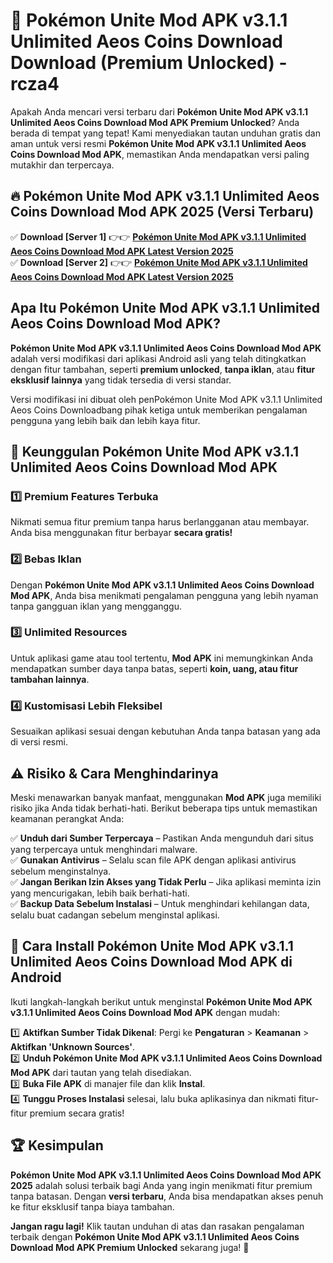 # 🎯 Pokémon Unite Mod APK v3.1.1 Unlimited Aeos Coins Download  Download (Premium Unlocked) -  rcza4

Apakah Anda mencari versi terbaru dari **Pokémon Unite Mod APK v3.1.1 Unlimited Aeos Coins Download Mod APK Premium Unlocked**? Anda berada di tempat yang tepat! Kami menyediakan tautan unduhan gratis dan aman untuk versi resmi **Pokémon Unite Mod APK v3.1.1 Unlimited Aeos Coins Download Mod APK**, memastikan Anda mendapatkan versi paling mutakhir dan terpercaya.

## 🔥 Pokémon Unite Mod APK v3.1.1 Unlimited Aeos Coins Download Mod APK 2025 (Versi Terbaru)

✅ **Download [Server 1]** 👉👉 [**Pokémon Unite Mod APK v3.1.1 Unlimited Aeos Coins Download Mod APK Latest Version 2025**](https://momento.my/?title=Pokémon_Unite_Mod_APK_v3.1.1_Unlimited_Aeos_Coins_Download)  
✅ **Download [Server 2]** 👉👉 [**Pokémon Unite Mod APK v3.1.1 Unlimited Aeos Coins Download Mod APK Latest Version 2025**](https://momento.my/?title=Pokémon_Unite_Mod_APK_v3.1.1_Unlimited_Aeos_Coins_Download)  

## Apa Itu Pokémon Unite Mod APK v3.1.1 Unlimited Aeos Coins Download Mod APK?

**Pokémon Unite Mod APK v3.1.1 Unlimited Aeos Coins Download Mod APK** adalah versi modifikasi dari aplikasi Android asli yang telah ditingkatkan dengan fitur tambahan, seperti **premium unlocked**, **tanpa iklan**, atau **fitur eksklusif lainnya** yang tidak tersedia di versi standar.

Versi modifikasi ini dibuat oleh penPokémon Unite Mod APK v3.1.1 Unlimited Aeos Coins Downloadbang pihak ketiga untuk memberikan pengalaman pengguna yang lebih baik dan lebih kaya fitur.

## 🎯 Keunggulan Pokémon Unite Mod APK v3.1.1 Unlimited Aeos Coins Download Mod APK

### 1️⃣ Premium Features Terbuka
Nikmati semua fitur premium tanpa harus berlangganan atau membayar. Anda bisa menggunakan fitur berbayar **secara gratis!**

### 2️⃣ Bebas Iklan
Dengan **Pokémon Unite Mod APK v3.1.1 Unlimited Aeos Coins Download Mod APK**, Anda bisa menikmati pengalaman pengguna yang lebih nyaman tanpa gangguan iklan yang mengganggu.

### 3️⃣ Unlimited Resources
Untuk aplikasi game atau tool tertentu, **Mod APK** ini memungkinkan Anda mendapatkan sumber daya tanpa batas, seperti **koin, uang, atau fitur tambahan lainnya**.

### 4️⃣ Kustomisasi Lebih Fleksibel
Sesuaikan aplikasi sesuai dengan kebutuhan Anda tanpa batasan yang ada di versi resmi.

## ⚠️ Risiko & Cara Menghindarinya

Meski menawarkan banyak manfaat, menggunakan **Mod APK** juga memiliki risiko jika Anda tidak berhati-hati. Berikut beberapa tips untuk memastikan keamanan perangkat Anda:

✅ **Unduh dari Sumber Terpercaya** – Pastikan Anda mengunduh dari situs yang terpercaya untuk menghindari malware.  
✅ **Gunakan Antivirus** – Selalu scan file APK dengan aplikasi antivirus sebelum menginstalnya.  
✅ **Jangan Berikan Izin Akses yang Tidak Perlu** – Jika aplikasi meminta izin yang mencurigakan, lebih baik berhati-hati.  
✅ **Backup Data Sebelum Instalasi** – Untuk menghindari kehilangan data, selalu buat cadangan sebelum menginstal aplikasi.

## 📌 Cara Install Pokémon Unite Mod APK v3.1.1 Unlimited Aeos Coins Download Mod APK di Android

Ikuti langkah-langkah berikut untuk menginstal **Pokémon Unite Mod APK v3.1.1 Unlimited Aeos Coins Download Mod APK** dengan mudah:

1️⃣ **Aktifkan Sumber Tidak Dikenal**: Pergi ke **Pengaturan** > **Keamanan** > **Aktifkan 'Unknown Sources'**.  
2️⃣ **Unduh Pokémon Unite Mod APK v3.1.1 Unlimited Aeos Coins Download Mod APK** dari tautan yang telah disediakan.  
3️⃣ **Buka File APK** di manajer file dan klik **Instal**.  
4️⃣ **Tunggu Proses Instalasi** selesai, lalu buka aplikasinya dan nikmati fitur-fitur premium secara gratis!

## 🏆 Kesimpulan

**Pokémon Unite Mod APK v3.1.1 Unlimited Aeos Coins Download Mod APK 2025** adalah solusi terbaik bagi Anda yang ingin menikmati fitur premium tanpa batasan. Dengan **versi terbaru**, Anda bisa mendapatkan akses penuh ke fitur eksklusif tanpa biaya tambahan.

**Jangan ragu lagi!** Klik tautan unduhan di atas dan rasakan pengalaman terbaik dengan **Pokémon Unite Mod APK v3.1.1 Unlimited Aeos Coins Download Mod APK Premium Unlocked** sekarang juga! 🚀
